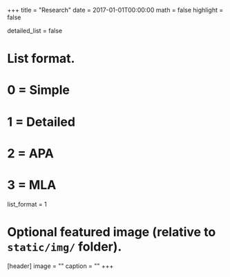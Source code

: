 +++
title = "Research"
date = 2017-01-01T00:00:00
math = false
highlight = false

detailed_list = false

# List format.
#   0 = Simple
#   1 = Detailed
#   2 = APA
#   3 = MLA
list_format = 1

# Optional featured image (relative to `static/img/` folder).
[header]
image = ""
caption = ""
+++
